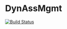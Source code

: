 # DynAssMgmt

[![Build Status](https://travis-ci.org/cgroll/DynAssMgmt.svg?branch=master)](https://travis-ci.org/cgroll/DynAssMgmt)
